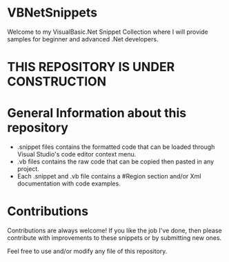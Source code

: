 # VBNetSnippets
Welcome to my VisualBasic.Net Snippet Collection  where I will provide samples for beginner and advanced .Net developers.

# THIS REPOSITORY IS UNDER CONSTRUCTION

# General Information about this repository
 - .snippet files contains the formatted code that can be loaded through Visual Studio's code editor context menu.
 - .vb files contains the raw code that can be copied then pasted in any project.
 - Each .snippet and .vb file contains a #Region section and/or Xml documentation with code examples.
 
# Contributions
Contributions are always welcome!
If you like the job I've done, then please contribute with improvements to these snippets or by submitting new ones.

Feel free to use and/or modify any file of this repository.
